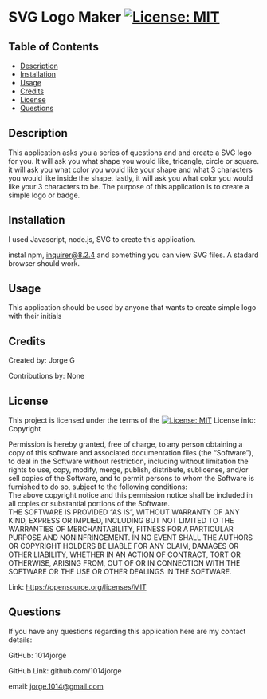 # SVG Logo Maker [![License: MIT](https://img.shields.io/badge/License-MIT-yellow.svg)](https://opensource.org/licenses/MIT)

 
## Table of Contents 
- [Description](#description)
- [Installation](#installation)
- [Usage](#usage)
- [Credits](#credits)
- [License](#license)
- [Questions](#questions)

## Description

This application asks you a series of questions and and create a SVG logo for you. It will ask  you what shape you would like, tricangle, circle or square. it will ask you what color you would like your shape and what 3 characters you would like inside the shape. lastly, it will ask you what color you would like your 3 characters to be. 
The purpose of this application is to create a simple logo or badge.

## Installation 
I used  Javascript, node.js, SVG to create this application.

 instal npm, inquirer@8.2.4 and something you can view SVG files. A stadard browser should work.



## Usage

 This application should be used by anyone that wants to create simple logo with their initials

## Credits

Created by: Jorge G

Contributions by: None

## License 
This project is licensed under the terms of the
[![License: MIT](https://img.shields.io/badge/License-MIT-yellow.svg)](https://opensource.org/licenses/MIT)
License info: Copyright <YEAR> <COPYRIGHT HOLDER>

  Permission is hereby granted, free of charge, to any person obtaining a copy of this software and associated documentation files (the “Software”),
  to deal in the Software without restriction, including without limitation the rights to 
  use, copy, modify, merge, publish, distribute, sublicense, and/or sell copies of the Software, 
  and to permit persons to whom the Software is furnished to do so, subject to the following conditions:  
  The above copyright notice and this permission notice shall be included in all copies or substantial portions of the Software.  
  THE SOFTWARE IS PROVIDED “AS IS”, WITHOUT WARRANTY OF ANY KIND, EXPRESS OR IMPLIED, INCLUDING BUT NOT LIMITED TO THE WARRANTIES OF MERCHANTABILITY, FITNESS FOR A PARTICULAR PURPOSE AND NONINFRINGEMENT.
   IN NO EVENT SHALL THE AUTHORS OR COPYRIGHT HOLDERS BE LIABLE FOR ANY CLAIM, DAMAGES OR OTHER LIABILITY, WHETHER IN AN ACTION OF CONTRACT,
   TORT OR OTHERWISE, ARISING FROM, OUT OF OR IN CONNECTION WITH THE SOFTWARE OR THE USE OR OTHER DEALINGS IN THE SOFTWARE.

Link: https://opensource.org/licenses/MIT

## Questions
If you have any questions regarding this application here are my contact details:

GitHub:  1014jorge

GitHub Link: github.com/1014jorge

email: jorge.1014@gmail.com


  